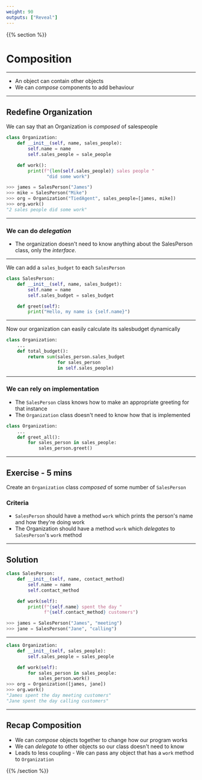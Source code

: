 ```yaml
---
weight: 90
outputs: ["Reveal"]
---
```


{{% section %}}

# Composition

---

- An object can contain other objects
- We can *compose* components to add behaviour

---

## Redefine Organization

We can say that an Organization is *composed* of salespeople

```python
class Organization:
    def __init__(self, name, sales_people):
        self.name = name
        self.sales_people = sale_people

    def work():
        print(f"{len(self.sales_people)} sales people "
               "did some work")

>>> james = SalesPerson("James")
>>> mike = SalesPerson("Mike")
>>> org = Organization("TiedAgent", sales_people=[james, mike])
>>> org.work()
"2 sales people did some work"
```

---

### We can do *delegation*

- The organization doesn't need to know anything about the SalesPerson class, only the *interface*.

---

We can add a `sales_budget` to each `SalesPerson`

```python
class SalesPerson:
    def __init__(self, name, sales_budget):
        self.name = name
        self.sales_budget = sales_budget

    def greet(self):
        print("Hello, my name is {self.name}")
```

---

Now our organization can easily calculate its salesbudget dynamically

```python
class Organization:
    ...
    def total_budget():
        return sum(sales_person.sales_budget
                   for sales_person
                   in self.sales_people)
```

---

### We can rely on implementation

- The `SalesPerson` class knows how to make an appropriate greeting for that instance
- The `Organization` class doesn't need to know how that is implemented

```python
class Organization:
    ...
    def greet_all():
        for sales_person in sales_people:
            sales_person.greet()
```

---

## Exercise - 5 mins

Create an `Organization` class *composed* of some number of `SalesPerson`

### Criteria

- `SalesPerson` should have a method `work` which prints the person's name and how they're doing work
- The Organization should have a method `work` which *delegates* to `SalesPerson`'s `work` method

---

## Solution

```python
class SalesPerson:
    def __init__(self, name, contact_method)
        self.name = name
        self.contact_method

    def work(self):
        print(f"{self.name} spent the day "
              f"{self.contact_method} customers")

>>> james = SalesPerson("James", "meeting")
>>> jane = SalesPerson("Jane", "calling")
```

---

```python
class Organization:
    def __init__(self, sales_people):
        self.sales_people = sales_people

    def work(self):
        for sales_person in sales_people:
            sales_person.work()
>>> org = Organization([james, jane])
>>> org.work()
"James spent the day meeting customers"
"Jane spent the day calling customers"

```

---

## Recap Composition

- We can *compose* objects together to change how our program works
- We can *delegate* to other objects so our class doesn't need to know
- Leads to less coupling - We can pass any object that has a `work` method to `Organization`

{{% /section %}}
